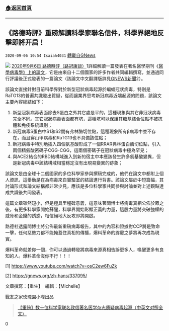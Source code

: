 ###  [:house:返回首頁](https://github.com/ourhimalayas/txt)
---

## 《路德時評》重磅解讀科學家聯名信件，科學界絕地反擊即將开启！
`2020-09-06 10:54 Isaiah4031` [轉載自GNews](https://gnews.org/zh-hant/337382/)

![](https://s3.amazonaws.com/gnews-media-offload/wp-content/uploads/2020/09/06103940/20200906_virus__Summary-photo169.png)
[2020年9月6日 路德時評（路冠康談）](https://www.youtube.com/watch?v=osC2ew6FuZk)1詳細解讀一篇發表在著名醫學期刊《[醫學病毒學》上的論文](https://onlinelibrary.wiley.com/doi/epdf/10.1002/jmv.26478)，它是由來自十二個國家的許多作者共同編輯撰寫，並通過同行評議後正式發表的一篇論文（該論文中文翻譯版詳見[GNEWS新聞](https://gnews.org/zh-hans/337095/)2）。

該論文直接針對目前科學界對於新型冠狀病毒起源於蝙蝠冠狀病毒，特別是RaTG13的普遍共識發出質疑，從而讓業界思考新冠病毒近端起源的問題，該論文主要內容總結如下：

1. 新型冠狀病毒表面除去S蛋白之外其它處是平的，這種現象與其它非冠狀病毒完全不同。其它冠狀病毒表面都有坑，這種坑可以保護其糖基結合位點不被抗體和免疫系統識別；
2. 新冠病毒S蛋白中S1和S2間有弗林酶切位點，這種現象所有β病毒中並不存在，而且穿山甲病毒和RaTG13也不具備該位點；
3. 新冠病毒中特別地插入四個氨基酸形成了一個RRAR弗林蛋白酶切位點，引入兩個精氨酸密碼子CGG-CGG，這兩個密碼子在冠狀病毒中極為罕見；
4. 與ACE2結合的RBD結構域進入到新的宿主中本應該發生許多氨基酸變異，但是新冠病毒中該結構域相當穩定沒有出現易變異的跡象；


該論文是由全球十二個國家的多位科學家參與撰稿完成的，他們在論文中都附上個人資訊，這舉動是在為病毒來自實驗室的結論進行背書。該論文屬於中短篇幅，其討論形式和論文結構都非常少見，應該是多位科學家共同參與討論並對上述觀點達成共識後共同發表。

這篇文章雖然短小，但是極具里程碑意義，這意味著閆博士將病毒真相公佈於眾之後，有更多科學家開始蘇醒，科學界開始彰顯正義的力量，這股力量將突破強權的威脅和金錢的誘惑，相信絕地大反攻即將開啟。

路德社透露閆博士將公佈最新重磅病毒報告，其中的內容和證據對CCP將是致命一擊，任何惡勢力都不能掩蓋住真相的傳播，爆料革命的霹靂之夢將再次成為現實。

爆料革命就差你一個，你可以通過轉發將病毒來源真相告訴更多人，喚醒更多有良知的人。爆料革命沒你不行！！！

[1] https://www.youtube.com/watch?v=osC2ew6FuZk

[2] https://gnews.org/zh-hans/337095/

文章撰寫：【重生】  編輯：【Michelle】

戰友之家玫瑰園小隊出品

> [【重磅】数十位科学家联名致信著名医学杂志质疑病毒起源（中英文对照全文）](https://gnews.org/zh-hans/337095/)

0

